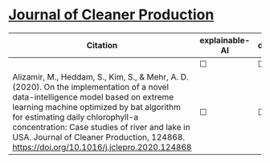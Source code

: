 # [Journal of Cleaner Production](https://www.journals.elsevier.com/journal-of-cleaner-production)

| Citation           | explainable-AI | data   | code | hybrid |   reviews  |
|--------------------|----------------|--------|------|--------|------------|
|  |   &#9744;   | &#9744; | &#9744; | &#9744;  |  |
|Alizamir, M., Heddam, S., Kim, S., & Mehr, A. D. (2020). On the implementation of a novel data-intelligence model based on extreme learning machine optimized by bat algorithm for estimating daily chlorophyll-a concentration: Case studies of river and lake in USA. Journal of Cleaner Production, 124868.  https://doi.org/10.1016/j.jclepro.2020.124868  |   &#9744;   | &#9744; | &#9744; | &#9744;  |  |
